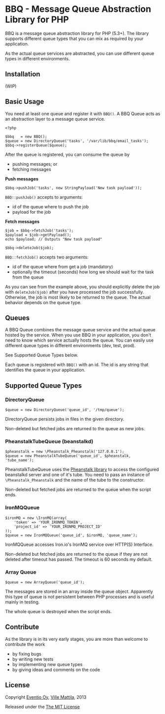 BBQ - Message Queue Abstraction Library for PHP
===============================================

BBQ is a message queue abstraction library for PHP (5.3+). The library supports
different queue types that you can mix as required by your application.

As the actual queue services are abstracted, you can use different queue types
in different environments.

Installation
------------

(WIP)

Basic Usage
-----------

You need at least one queue and register it with `BBQ()`. A BBQ Queue acts as an
abstraction layer to a message queue service.

    <?php

    $bbq   = new BBQ();
    $queue = new DirectoryQueue('tasks', '/var/lib/bbq/email_tasks');
    $bbq->registerQueue($queue);

After the queue is registered, you can consume the queue by
 - pushing messages; or
 - fetching messages

**Push messages**

    $bbq->pushJob('tasks', new StringPayload('New task payload'));

`BBQ::pushJob()` accepts to arguments:
 - id of the queue where to push the job
 - payload for the job

**Fetch messages**

    $job = $bbq->fetchJob('tasks');
    $payload = $job->getPayload();
    echo $payload; // Outputs "New task payload"

    $bbq->deleteJob($job);

`BBQ::fetchJob()` accepts two arguments:
 - id of the queue where from get a job (mandatory)
 - optionally the timeout (seconds) how long we should wait for the task from the queue

As you can see from the example above, you should explicitly delete the job with `deleteJob($job)` after
you have processed the job successfully. Otherwise, the job is most likely to be returned to the queue.
The actual behavior depends on the queue type.

Queues
------

A BBQ Queue combines the message queue service and the actual queue hosted by the service.
When you use BBQ in your application, you don't need to know which service actually hosts the queue.
You can easily use different queue types in different environments (dev, test, prod).

See Supported Queue Types below.

Each queue is registered with `BBQ()` with an id. The id is any string that identifies the queue
in your application.

Supported Queue Types
---------------------

### DirectoryQueue

    $queue = new DirectoryQueue('queue_id', '/tmp/queue');

DirectoryQueue persists jobs in files in the given directory.

Non-deleted but fetched jobs are returned to the queue as new jobs.

### PheanstalkTubeQueue (beanstalkd)

    $pheanstalk = new \Pheanstalk_Pheanstalk('127.0.0.1');
    $queue = new PheanstalkTubeQueue('queue_id', $pheanstalk, 'tube_name');

PheanstalkTubeQueue uses the [Pheanstalk library](https://github.com/pda/pheanstalk) to access
the configured beanstalkd server and one of it's tube. You need to pass an instance of `\Pheanstalk_Pheanstalk` and
the name of the tube to the constructor.

Non-deleted but fetched jobs are returned to the queue when the script ends.

### IronMQQueue

    $ironMQ = new \IronMQ(array(
        'token' => 'YOUR_IRONMQ_TOKEN',
        'project_id' => 'YOUR_IRONMQ_PROJECT_ID'
    ));
    $queue = new IronMQQueue('queue_id', $ironMQ, 'queue_name');

IronMQQueue accesses Iron.io's IronMQ service over HTTP(S) Interface.

Non-deleted but fetched jobs are returned to the queue if they are not deleted after timeout has passed. The timeout
is 60 seconds my default.

### Array Queue

    $queue = new ArrayQueue('queue_id');

The messages are stored in an array inside the queue object. Apparently this type
of queue is not persistent between PHP processes and is useful mainly in testing.

The whole queue is destroyed when the script ends.

Contribute
----------

As the library is in its very early stages, you are more than welcome to contribute the work
 - by fixing bugs
 - by writing new tests
 - by implementing new queue types
 - by giving ideas and comments on the code

License
-------

Copyright [Eventio Oy](https://github.com/eventio), [Ville Mattila](https://github.com/vmattila), 2013

Released under the [The MIT License](http://www.opensource.org/licenses/mit-license.php)